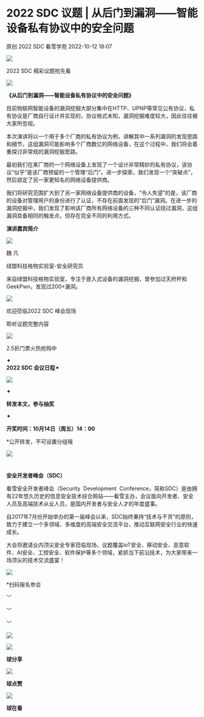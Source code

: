 #  2022 SDC 议题 | 从后门到漏洞——智能设备私有协议中的安全问题   
原创 2022 SDC  看雪学苑   2022-10-12 18:07  
  
![](https://mmbiz.qpic.cn/sz_mmbiz_png/1UG7KPNHN8GFu9ozQdEW91ELeALNhuPcpyIOwa6rYytDTfRGzRsXJocDcmWPic5jpycCxvZAchf0zV65IvrgH9Q/640?wx_fmt=png "")  
  
2022 SDC 精彩议题抢先看  
  
  
  
  
  
  
![](https://mmbiz.qpic.cn/sz_mmbiz_gif/1UG7KPNHN8GFu9ozQdEW91ELeALNhuPckibaaCtUSoGcVunxVatPSxFHb6IGdjDAE5wEvB6vHAbukOwHzrRicsWw/640?wx_fmt=gif "")  
  
  
  
**《从后门到漏洞——智能设备私有协议中的安全问题》**  
  
  
目前物联网智能设备的漏洞挖掘大部分集中在HTTP、UPNP等常见公有协议，私有协议是厂商自行设计并实现的，协议格式未知，漏洞挖掘难度较大，因此往往被大家所忽视。  
  
  
本次演讲将以一个用于多个厂商的私有协议为例，讲解其中一系列漏洞的发现思路和细节，这组漏洞可能影响多个厂商数亿的网络设备，在这个过程中，我们将会着重探讨非常规的漏洞挖掘思路。  
  
  
最初我们在某厂商的一个网络设备上发现了一个设计非常精妙的私有协议，该协议“似乎”是该厂商预留的一个管理“后门”。进一步探索，我们发现一个“突破点”，然后锁定了另一家更知名的网络设备提供商。  
  
  
我们将研究范围扩大到了另一家网络设备提供商的设备，“令人失望”的是，该厂商的设备对管理用户的身份进行了认证，不存在前面发现的“后门”漏洞。在进一步的漏洞挖掘中，我们发现了影响该厂商所有网络设备的三种不同认证绕过漏洞，这组漏洞具备相同的触发点，但存在完全不同的利用方式。  
  
  
  
  
  
**演讲嘉宾简介**  
  
  
![](https://mmbiz.qpic.cn/sz_mmbiz_jpg/1UG7KPNHN8GFu9ozQdEW91ELeALNhuPcmIY5A7NdRw0vZmSc3oSibzl1LU3T2DM0biaibZ7VibQUxYQ4qfCkouAZaw/640?wx_fmt=jpeg "")  
  
魏 凡  
  
绿盟科技格物实验室-安全研究员  
  
  
来自绿盟科技格物实验室，专注于嵌入式设备的漏洞挖掘，曾参加过天府杯和GeekPwn，发现过200+漏洞。  
  
  
![](https://mmbiz.qpic.cn/sz_mmbiz_gif/1UG7KPNHN8GFu9ozQdEW91ELeALNhuPckibaaCtUSoGcVunxVatPSxFHb6IGdjDAE5wEvB6vHAbukOwHzrRicsWw/640?wx_fmt=gif "")  
  
欢迎莅临2022 SDC 峰会现场  
  
  
聆听议题完整内容  
  
  
![](https://mmbiz.qpic.cn/sz_mmbiz_jpg/1UG7KPNHN8GFu9ozQdEW91ELeALNhuPcW4J0y7nDL3ccCSJlzqv1eum8picXZsrM5J6gzjnibIFqEWNM2UYnTZvw/640?wx_fmt=jpeg "")  
  
2.5折门票火热抢购中  
  
  
✦    
**2022 SDC 会议日程**✦  
  
  
![](https://mmbiz.qpic.cn/sz_mmbiz_png/1UG7KPNHN8GoKmKic7yAZ3C2nbNqh7WhmkR14KHWKLqicbBn5HKD1drUcxReMuicIicJcWq2dTAiboic9zDPLD1LibFDg/640?wx_fmt=png "")  
  
  
  
✦  
  
**转发本文，参与抽奖**  
  
✦  
  
  
**开奖时间：10月14日（周五）14：00**  
  
*公开转发，不可设置分组哦  
  
![](https://mmbiz.qpic.cn/sz_mmbiz_png/1UG7KPNHN8EVyibqoblibw6T4vxGrPQLq96LaPDSNhFZTbULZeZdX8T7VFVClyJLM0a7H6twzwlLfmmgc9ZkjpjQ/640?wx_fmt=png "")  
  
  
#   
  
  
**安全开发者峰会（SDC）**  
  
  
看雪安全开发者峰会（Security  Development  Conference，简称SDC）是由拥有22年悠久历史的信息安全技术综合网站——看雪主办，会议面向开发者、安全人员及高端技术从业人员，是国内开发者与安全人才的年度盛事。  
  
  
自2017年7月份开始举办的第一届峰会以来，SDC始终秉持“技术与干货”的原则，致力于建立一个多领域、多维度的高端安全交流平台，推动互联网安全行业的快速成长。  
  
  
大会将邀请业内顶尖安全专家莅临现场，议题覆盖IoT安全、移动安全、恶意软件、AI安全、工控安全、软件保护等多个领域，紧抓当下前沿技术，为大家带来一场顶尖的技术交流盛宴！  
  
  
![](https://mmbiz.qpic.cn/sz_mmbiz_png/1UG7KPNHN8GFu9ozQdEW91ELeALNhuPc0bJAjs9phvibPQ4V85aiaIqMOn8BoOnmxmojulQV4dJQ1tCsLJ5aePqA/640?wx_fmt=png&wxfrom=5&wx_lazy=1&wx_co=1 "")  
  
*扫码报名参会  
  
  
  
﹀  
  
﹀  
  
﹀  
  
  
![](https://mmbiz.qpic.cn/mmbiz_jpg/Uia4617poZXP96fGaMPXib13V1bJ52yHq9ycD9Zv3WhiaRb2rKV6wghrNa4VyFR2wibBVNfZt3M5IuUiauQGHvxhQrA/640?wx_fmt=jpeg&wxfrom=5&wx_lazy=1&wx_co=1 "")  
  
  
  
![](https://mmbiz.qpic.cn/sz_mmbiz_gif/1UG7KPNHN8GFu9ozQdEW91ELeALNhuPc27iaLkz8OAzjUImg2FCN8PGfpZWc1Xe2l7wzlu6jYRlib7mBkdRrDtww/640?wx_fmt=gif "")  
  
**球分享**  
  
![](https://mmbiz.qpic.cn/sz_mmbiz_gif/1UG7KPNHN8GFu9ozQdEW91ELeALNhuPc27iaLkz8OAzjUImg2FCN8PGfpZWc1Xe2l7wzlu6jYRlib7mBkdRrDtww/640?wx_fmt=gif "")  
  
**球点赞**  
  
![](https://mmbiz.qpic.cn/sz_mmbiz_gif/1UG7KPNHN8GFu9ozQdEW91ELeALNhuPc27iaLkz8OAzjUImg2FCN8PGfpZWc1Xe2l7wzlu6jYRlib7mBkdRrDtww/640?wx_fmt=gif "")  
  
**球在看**  
  
